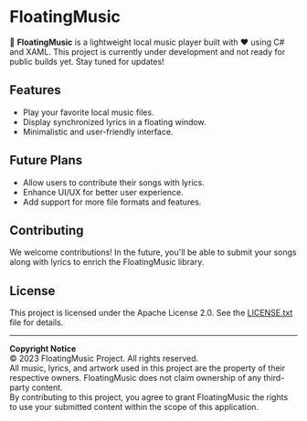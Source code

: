 # FloatingMusic

🎵 **FloatingMusic** is a lightweight local music player built with ❤️ using C# and XAML. This project is currently under development and not ready for public builds yet. Stay tuned for updates!

## Features
- Play your favorite local music files.
- Display synchronized lyrics in a floating window.
- Minimalistic and user-friendly interface.

## Future Plans
- Allow users to contribute their songs with lyrics.
- Enhance UI/UX for better user experience.
- Add support for more file formats and features.

## Contributing
We welcome contributions! In the future, you'll be able to submit your songs along with lyrics to enrich the FloatingMusic library.

## License
This project is licensed under the Apache License 2.0. See the [LICENSE.txt](LICENSE.txt) file for details.

---

**Copyright Notice**  
© 2023 FloatingMusic Project. All rights reserved.  
All music, lyrics, and artwork used in this project are the property of their respective owners. FloatingMusic does not claim ownership of any third-party content.  
By contributing to this project, you agree to grant FloatingMusic the rights to use your submitted content within the scope of this application.